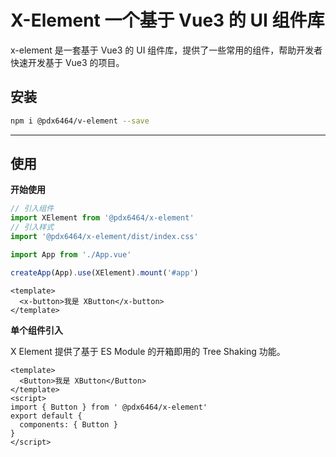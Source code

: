 # X-Element 一个基于 Vue3 的 UI 组件库

x-element 是一套基于 Vue3 的 UI 组件库，提供了一些常用的组件，帮助开发者快速开发基于 Vue3 的项目。

## 安装

```bash
npm i @pdx6464/v-element --save
```

---

## 使用

**开始使用**

```js
// 引入组件
import XElement from '@pdx6464/x-element'
// 引入样式
import '@pdx6464/x-element/dist/index.css'

import App from './App.vue'

createApp(App).use(XElement).mount('#app')
```

```vue
<template>
  <x-button>我是 XButton</x-button>
</template>
```

**单个组件引入**

X Element 提供了基于 ES Module 的开箱即用的 Tree Shaking 功能。

```vue
<template>
  <Button>我是 XButton</Button>
</template>
<script>
import { Button } from ' @pdx6464/x-element'
export default {
  components: { Button }
}
</script>
```
